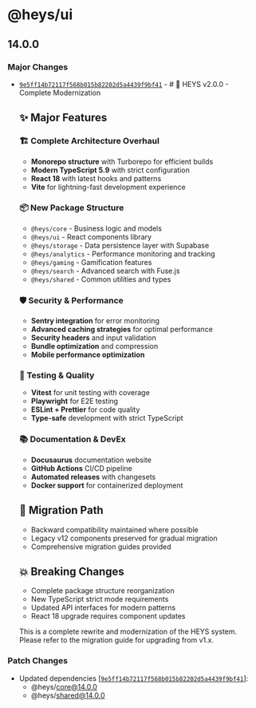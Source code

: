 # @heys/ui

## 14.0.0

### Major Changes

- [`9e5ff14b72117f568b015b82202d5a4439f9bf41`](https://github.com/kinderlystv-png/HEYS-v2/commit/9e5ff14b72117f568b015b82202d5a4439f9bf41) - #
  🚀 HEYS v2.0.0 - Complete Modernization

  ## ✨ Major Features

  ### 🏗️ **Complete Architecture Overhaul**
  - **Monorepo structure** with Turborepo for efficient builds
  - **Modern TypeScript 5.9** with strict configuration
  - **React 18** with latest hooks and patterns
  - **Vite** for lightning-fast development experience

  ### 📦 **New Package Structure**
  - `@heys/core` - Business logic and models
  - `@heys/ui` - React components library
  - `@heys/storage` - Data persistence layer with Supabase
  - `@heys/analytics` - Performance monitoring and tracking
  - `@heys/gaming` - Gamification features
  - `@heys/search` - Advanced search with Fuse.js
  - `@heys/shared` - Common utilities and types

  ### 🛡️ **Security & Performance**
  - **Sentry integration** for error monitoring
  - **Advanced caching strategies** for optimal performance
  - **Security headers** and input validation
  - **Bundle optimization** and compression
  - **Mobile performance optimization**

  ### 🧪 **Testing & Quality**
  - **Vitest** for unit testing with coverage
  - **Playwright** for E2E testing
  - **ESLint + Prettier** for code quality
  - **Type-safe** development with strict TypeScript

  ### 📚 **Documentation & DevEx**
  - **Docusaurus** documentation website
  - **GitHub Actions** CI/CD pipeline
  - **Automated releases** with changesets
  - **Docker support** for containerized deployment

  ## 🔄 **Migration Path**
  - Backward compatibility maintained where possible
  - Legacy v12 components preserved for gradual migration
  - Comprehensive migration guides provided

  ## 💥 **Breaking Changes**
  - Complete package structure reorganization
  - New TypeScript strict mode requirements
  - Updated API interfaces for modern patterns
  - React 18 upgrade requires component updates

  This is a complete rewrite and modernization of the HEYS system. Please refer
  to the migration guide for upgrading from v1.x.

### Patch Changes

- Updated dependencies
  [[`9e5ff14b72117f568b015b82202d5a4439f9bf41`](https://github.com/kinderlystv-png/HEYS-v2/commit/9e5ff14b72117f568b015b82202d5a4439f9bf41)]:
  - @heys/core@14.0.0
  - @heys/shared@14.0.0
